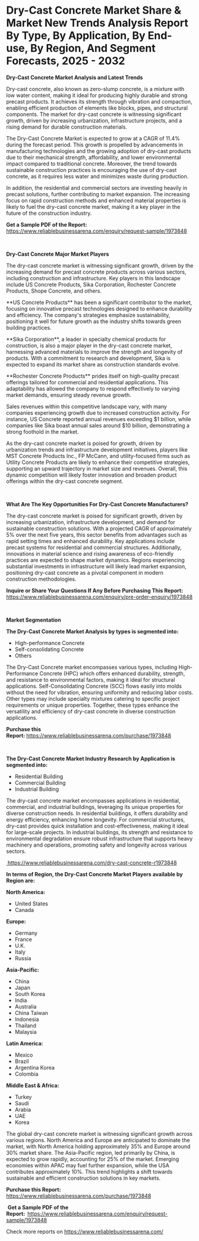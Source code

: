 <p><h1>Dry-Cast Concrete Market Share & Market New Trends Analysis Report By Type, By Application, By End-use, By Region, And Segment Forecasts, 2025 - 2032</h1></p><p><strong>Dry-Cast Concrete Market Analysis and Latest Trends</strong></p>
<p><p>Dry-cast concrete, also known as zero-slump concrete, is a mixture with low water content, making it ideal for producing highly durable and strong precast products. It achieves its strength through vibration and compaction, enabling efficient production of elements like blocks, pipes, and structural components. The market for dry-cast concrete is witnessing significant growth, driven by increasing urbanization, infrastructure projects, and a rising demand for durable construction materials.</p><p>The Dry-Cast Concrete Market is expected to grow at a CAGR of 11.4% during the forecast period. This growth is propelled by advancements in manufacturing technologies and the growing adoption of dry-cast products due to their mechanical strength, affordability, and lower environmental impact compared to traditional concrete. Moreover, the trend towards sustainable construction practices is encouraging the use of dry-cast concrete, as it requires less water and minimizes waste during production.</p><p>In addition, the residential and commercial sectors are investing heavily in precast solutions, further contributing to market expansion. The increasing focus on rapid construction methods and enhanced material properties is likely to fuel the dry-cast concrete market, making it a key player in the future of the construction industry.</p></p>
<p><strong>Get a Sample PDF of the Report:&nbsp;</strong> <a href="https://www.reliablebusinessarena.com/enquiry/request-sample/1973848?utm_campaign=2182&utm_medium=2&utm_source=Github&utm_content=ia&utm_term=03042025&utm_id=dry-cast-concrete">https://www.reliablebusinessarena.com/enquiry/request-sample/1973848</a></p>
<p>&nbsp;</p>
<p><strong>Dry-Cast Concrete Major Market Players</strong></p>
<p><p>The dry-cast concrete market is witnessing significant growth, driven by the increasing demand for precast concrete products across various sectors, including construction and infrastructure. Key players in this landscape include US Concrete Products, Sika Corporation, Rochester Concrete Products, Shope Concrete, and others.</p><p>**US Concrete Products** has been a significant contributor to the market, focusing on innovative precast technologies designed to enhance durability and efficiency. The company's strategies emphasize sustainability, positioning it well for future growth as the industry shifts towards green building practices. </p><p>**Sika Corporation**, a leader in specialty chemical products for construction, is also a major player in the dry-cast concrete market, harnessing advanced materials to improve the strength and longevity of products. With a commitment to research and development, Sika is expected to expand its market share as construction standards evolve.</p><p>**Rochester Concrete Products** prides itself on high-quality precast offerings tailored for commercial and residential applications. This adaptability has allowed the company to respond effectively to varying market demands, ensuring steady revenue growth.</p><p>Sales revenues within this competitive landscape vary, with many companies experiencing growth due to increased construction activity. For instance, US Concrete reported annual revenues exceeding $1 billion, while companies like Sika boast annual sales around $10 billion, demonstrating a strong foothold in the market.</p><p>As the dry-cast concrete market is poised for growth, driven by urbanization trends and infrastructure development initiatives, players like MST Concrete Products Inc., FP McCann, and utility-focused firms such as Utility Concrete Products are likely to enhance their competitive strategies, supporting an upward trajectory in market size and revenues. Overall, this dynamic competition will likely foster innovation and broaden product offerings within the dry-cast concrete segment.</p></p>
<p>&nbsp;</p>
<p><strong>What Are The Key Opportunities For Dry-Cast Concrete Manufacturers?</strong></p>
<p><p>The dry-cast concrete market is poised for significant growth, driven by increasing urbanization, infrastructure development, and demand for sustainable construction solutions. With a projected CAGR of approximately 5% over the next five years, this sector benefits from advantages such as rapid setting times and enhanced durability. Key applications include precast systems for residential and commercial structures. Additionally, innovations in material science and rising awareness of eco-friendly practices are expected to shape market dynamics. Regions experiencing substantial investments in infrastructure will likely lead market expansion, positioning dry-cast concrete as a pivotal component in modern construction methodologies.</p></p>
<p><strong>Inquire or Share Your Questions If Any Before Purchasing This Report:</strong> <a href="https://www.reliablebusinessarena.com/enquiry/pre-order-enquiry/1973848?utm_campaign=2182&utm_medium=2&utm_source=Github&utm_content=ia&utm_term=03042025&utm_id=dry-cast-concrete">https://www.reliablebusinessarena.com/enquiry/pre-order-enquiry/1973848</a></p>
<p>&nbsp;</p>
<p><strong>Market Segmentation</strong></p>
<p><strong>The Dry-Cast Concrete Market Analysis by types is segmented into:</strong></p>
<p><ul><li>High-performance Concrete</li><li>Self-consolidating Concrete</li><li>Others</li></ul></p>
<p><p>The Dry-Cast Concrete market encompasses various types, including High-Performance Concrete (HPC) which offers enhanced durability, strength, and resistance to environmental factors, making it ideal for structural applications. Self-Consolidating Concrete (SCC) flows easily into molds without the need for vibration, ensuring uniformity and reducing labor costs. Other types may include specialty mixtures catering to specific project requirements or unique properties. Together, these types enhance the versatility and efficiency of dry-cast concrete in diverse construction applications.</p></p>
<p><strong>Purchase this Report:&nbsp;</strong><a href="https://www.reliablebusinessarena.com/purchase/1973848?utm_campaign=2182&utm_medium=2&utm_source=Github&utm_content=ia&utm_term=03042025&utm_id=dry-cast-concrete">https://www.reliablebusinessarena.com/purchase/1973848</a></p>
<p>&nbsp;</p>
<p><strong>The Dry-Cast Concrete Market Industry Research by Application is segmented into:</strong></p>
<p><ul><li>Residential Building</li><li>Commercial Building</li><li>Industrial Building</li></ul></p>
<p><p>The dry-cast concrete market encompasses applications in residential, commercial, and industrial buildings, leveraging its unique properties for diverse construction needs. In residential buildings, it offers durability and energy efficiency, enhancing home longevity. For commercial structures, dry-cast provides quick installation and cost-effectiveness, making it ideal for large-scale projects. In industrial buildings, its strength and resistance to environmental degradation ensure robust infrastructure that supports heavy machinery and operations, promoting safety and longevity across various sectors.</p></p>
<p><a href="https://www.reliablebusinessarena.com/dry-cast-concrete-r1973848?utm_campaign=2182&utm_medium=2&utm_source=Github&utm_content=ia&utm_term=03042025&utm_id=dry-cast-concrete">&nbsp;https://www.reliablebusinessarena.com/dry-cast-concrete-r1973848</a></p>
<p><strong>In terms of Region, the Dry-Cast Concrete Market Players available by Region are:</strong></p>
<p>
    <p> <strong> North America: </strong>
        <ul>
            <li>United States</li>
            <li>Canada</li>
        </ul>
        </p> 
    <p> <strong> Europe: </strong>
        <ul>
            <li>Germany</li>
            <li>France</li>
            <li>U.K.</li>
            <li>Italy</li>
            <li>Russia</li>
        </ul>
        </p> 
    <p> <strong> Asia-Pacific: </strong>
        <ul>
            <li>China</li>
            <li>Japan</li>
            <li>South Korea</li>
            <li>India</li>
            <li>Australia</li>
            <li>China Taiwan</li>
            <li>Indonesia</li>
            <li>Thailand</li>
            <li>Malaysia</li>
        </ul>
        </p> 
    <p> <strong> Latin America: </strong>
        <ul>
            <li>Mexico</li>
            <li>Brazil</li>
            <li>Argentina Korea</li>
            <li>Colombia</li>
        </ul>
        </p> 
    <p> <strong> Middle East & Africa: </strong>
        <ul>
            <li>Turkey</li>
            <li>Saudi</li>
            <li>Arabia</li>
            <li>UAE</li>
            <li>Korea</li>
        </ul>
    </p>
    </p>
<p><p>The global dry-cast concrete market is witnessing significant growth across various regions. North America and Europe are anticipated to dominate the market, with North America holding approximately 35% and Europe around 30% market share. The Asia-Pacific region, led primarily by China, is expected to grow rapidly, accounting for 25% of the market. Emerging economies within APAC may fuel further expansion, while the USA contributes approximately 10%. This trend highlights a shift towards sustainable and efficient construction solutions in key markets.</p></p>
<p><strong>Purchase this Report: </strong><a href="https://www.reliablebusinessarena.com/purchase/1973848?utm_campaign=2182&utm_medium=2&utm_source=Github&utm_content=ia&utm_term=03042025&utm_id=dry-cast-concrete">https://www.reliablebusinessarena.com/purchase/1973848</a></p>
<p>&nbsp;<strong>Get a Sample PDF of the Report:&nbsp;&nbsp;</strong><a href="https://www.reliablebusinessarena.com/enquiry/request-sample/1973848?utm_campaign=2182&utm_medium=2&utm_source=Github&utm_content=ia&utm_term=03042025&utm_id=dry-cast-concrete">https://www.reliablebusinessarena.com/enquiry/request-sample/1973848</a></p>
<p><strong></strong></p>
<p>Check more reports on <a href="https://www.reliablebusinessarena.com/?utm_campaign=2182&utm_medium=2&utm_source=Github&utm_content=ia&utm_term=03042025&utm_id=dry-cast-concrete">https://www.reliablebusinessarena.com/</a></p>